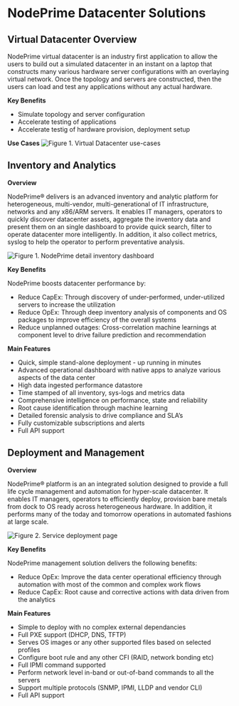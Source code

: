 # NodePrime Datacenter Solutions

## Virtual Datacenter **Overview**   

NodePrime virtual datacenter is an industry first
application to allow the users to build out a simulated
datacenter in an instant on a laptop that constructs many various
hardware server configurations with an overlaying virtual network.  Once the topology and servers are constructed, then the users can load and test any applications without any actual hardware.

**Key Benefits**   

*  Simulate topology and server configuration  
*  Accelerate testing of applications
*  Accelerate testig of hardware provision, deployment setup



**Use Cases** 
![Figure 1.  Virtual Datacenter use-cases](https://github.com/ironfugu/np_docs/blob/master/images/simDC-usecase.png)

  



## Inventory and Analytics
**Overview**    

NodePrime® delivers is an advanced inventory and analytic platform for heterogeneous, multi-vendor, multi-generational of IT infrastructure, networks and any x86/ARM servers.  It enables IT managers, operators to quickly discover datacenter assets, aggregate the inventory data and present them on an single dashboard to provide quick search, filter to operate datacenter more intelligently.  In addition, it also collect metrics, syslog to help the operator to perform preventative analysis.  

![Figure 1. NodePrime detail inventory dashboard](https://github.com/ironfugu/np_docs/blob/master/images/dashboard.png)  


**Key Benefits**   

NodePrime boosts datacenter performance by:

* Reduce CapEx: Through discovery of under-performed, under-utilized servers to increase the utilization  
* Reduce OpEx: Through deep inventory analysis of components and OS packages to improve efficiency of the overall systems
* Reduce unplanned outages:  Cross-correlation machine learnings at component level to drive failure prediction and recommendation


**Main Features**  

*  Quick, simple stand-alone deployment - up running in minutes  
*  Advanced operational dashboard with native apps to analyze various aspects of the data center  
*  High data ingested performance datastore  
*  Time stamped of all inventory, sys-logs and metrics data  
*  Comprehensive intelligence on performance, state and reliability  
*  Root cause identification through machine learning
*  Detailed forensic analysis to drive compliance and SLA’s
*  Fully customizable subscriptions and alerts 
*  Full API support



## Deployment and Management 

**Overview**  

NodePrime® platform is an an integrated solution designed to provide a full life cycle management and automation for hyper-scale datacenter.   It enables IT managers, operators to efficiently deploy, provision bare metals from dock to OS ready across heterogeneous hardware.  In addition, it performs many of the today and tomorrow operations in automated fashions at large scale.


![Figure 2. Service deployment page](https://github.com/ironfugu/np_docs/blob/master/images/agent-deploy.png)  

**Key Benefits**  

NodePrime management solution delivers the following benefits:  
   
*  Reduce OpEx:  Improve the data center operational efficiency through automation with most of the common and complex work flows  
*  Reduce CapEx: Root cause and corrective actions with data driven from the analytics

**Main Features**  

* Simple to deploy with no complex external dependancies
* Full PXE support (DHCP, DNS, TFTP)  
* Serves OS images or any other supported files based on selected profiles  
* Configure boot rule and any other CFI (RAID, network bonding etc)
* Full IPMI command supported    
* Perform network level in-band or out-of-band commands to all the servers  
* Support multiple protocols (SNMP, IPMI, LLDP and vendor CLI)
* Full API support  
 

